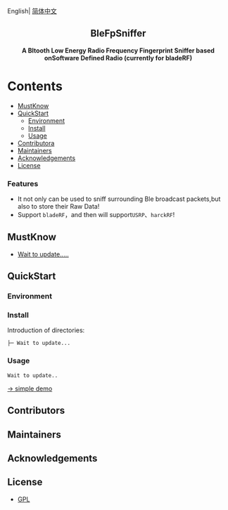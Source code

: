 English| [简体中文](./README.md) 

<!-- <p align="center"><img width="100" src="https://vuejs.org/images/logo.png"></p> -->
<h2 align="center">BleFpSniffer</h2>
<p align="center"><b>A Bltooth Low Energy Radio Frequency Fingerprint Sniffer based onSoftware Defined Radio (currently for bladeRF)</b></p>

# Contents

- [MustKnow](#MustKnow)
- [QuickStart](#QuickStart)
  - [Environment](#Environment)
  - [Install](#Install)
  - [Usage](#Usage)
- [Contributora](#Contributors)
- [Maintainers](#Maintainers)
- [Acknowledgements](#Acknowledgements)
- [License](#license)


### Features

- It not only can be used to sniff surrounding Ble broadcast packets,but also to store their Raw Data!
- Support `bladeRF`，and then will support`USRP`、`harckRF`!

## MustKnow

- [Wait to update.....](https://www.baidu.com)

## QuickStart

### Environment

### Install

Introduction of directories:

```
├─ Wait to update...
```

### Usage

```vue
Wait to update..
```

[→ simple demo](https://www.baidu.com)

## Contributors

## Maintainers


## Acknowledgements

## License

- [GPL](https://opensource.org/licenses/gpl-license)
